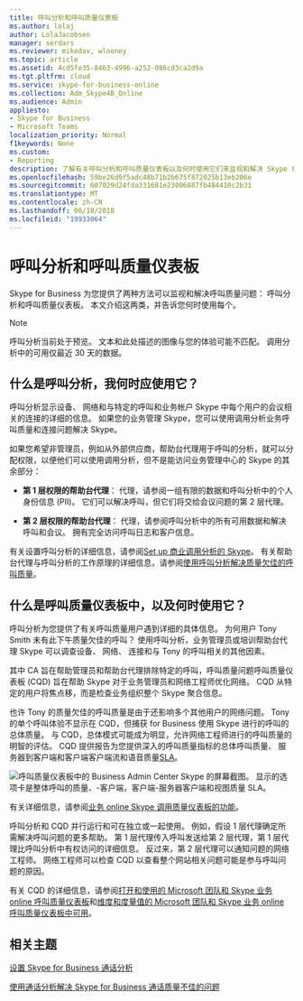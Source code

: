 ```yaml
---
title: 呼叫分析和呼叫质量仪表板
ms.author: lolaj
author: LolaJacobsen
manager: serdars
ms.reviewer: mikedav, wlooney
ms.topic: article
ms.assetid: 4cd5fe35-8463-4996-a252-086cd3ca2d9a
ms.tgt.pltfrm: cloud
ms.service: skype-for-business-online
ms.collection: Adm_Skype4B_Online
ms.audience: Admin
appliesto:
- Skype for Business
- Microsoft Teams
localization_priority: Normal
f1keywords: None
ms.custom:
- Reporting
description: 了解有关呼叫分析和呼叫质量仪表板以及何时使用它们来监视和解决 Skype for Business 中的呼叫质量问题。
ms.openlocfilehash: 59be26d9f5adc48b71b2b675f872025b13eb206e
ms.sourcegitcommit: 607029d24fda331681e23006887fb484410c2b31
ms.translationtype: MT
ms.contentlocale: zh-CN
ms.lasthandoff: 06/18/2018
ms.locfileid: "19933064"
---
```

# <a name="call-analytics-and-call-quality-dashboard"></a>呼叫分析和呼叫质量仪表板

Skype for Business 为您提供了两种方法可以监视和解决呼叫质量问题： 呼叫分析和呼叫质量仪表板。 本文介绍这两类，并告诉您何时使用每个。
  
> [!NOTE]
> 呼叫分析当前处于预览。 文本和此处描述的图像与您的体验可能不匹配。 调用分析中的可用仅最近 30 天的数据。
  
## <a name="whats-call-analytics-and-when-should-i-use-it"></a>什么是呼叫分析，我何时应使用它？

呼叫分析显示设备、 网络和与特定的呼叫和业务帐户 Skype 中每个用户的会议相关的连接的详细的信息。 如果您的业务管理 Skype，您可以使用调用分析业务呼叫质量和连接问题解决 Skype。
  
如果您希望非管理员，例如从外部供应商，帮助台代理用于呼叫的分析，就可以分配权限，以便他们可以使用调用分析，但不是能访问业务管理中心的 Skype 的其余部分： 
  
- **第 1 层权限的帮助台代理**： 代理，请参阅一组有限的数据和呼叫分析中的个人身份信息 (PII)。 它们可以解决呼叫，但它们将交给会议问题的第 2 层代理。
    
- **第 2 层权限的帮助台代理**： 代理，请参阅呼叫分析中的所有可用数据和解决呼叫和会议。 拥有完全访问呼叫日志和客户信息。
    
有关设置呼叫分析的详细信息，请参阅[Set up 商业调用分析的 Skype](set-up-call-analytics.md)。 有关帮助台代理与呼叫分析的工作原理的详细信息，请参阅[使用呼叫分析解决质量欠佳的呼叫质量](use-call-analytics-to-troubleshoot-poor-call-quality.md)。
  
## <a name="whats-the-call-quality-dashboard-and-when-should-i-use-it"></a>什么是呼叫质量仪表板中，以及何时使用它？

呼叫分析为您提供了有关呼叫质量用户遇到详细的具体信息。 为何用户 Tony Smith 未有此下午质量欠佳的呼叫？ 使用呼叫分析，业务管理员或培训帮助台代理 Skype 可以调查设备、 网络、 连接和与 Tony 的呼叫相关的其他因素。
  
其中 CA 旨在帮助管理员和帮助台代理排除特定的呼叫，呼叫质量问题呼叫质量仪表板 (CQD) 旨在帮助 Skype 对于业务管理员和网络工程师优化网络。 CQD 从特定的用户将焦点移，而是检查业务组织整个 Skype 聚合信息。 
  
也许 Tony 的质量欠佳的呼叫质量是由于还影响多个其他用户的网络问题。 Tony 的单个呼叫体验不显示在 CQD，但捕获 for Business 使用 Skype 进行的呼叫的总体质量。 与 CQD，总体模式可能成为明显，允许网络工程师进行的呼叫质量的明智的评估。 CQD 提供报告为您提供深入的呼叫质量指标的总体呼叫质量、 服务器到客户端和客户端客户端流和语音质量[SLA](https://go.microsoft.com/fwlink/p/?linkid=846252)。 
  
![呼叫质量仪表板中的 Business Admin Center Skype 的屏幕截图。 显示的选项卡是整体呼叫的质量、-客户端，客户端-服务器客户端和视图质量 SLA。](../images/6eaccf99-8ee8-4f99-bdf2-ba1c72471cb9.png)
  
有关详细信息，请参阅[业务 online Skype 调用质量仪表板的功能](turning-on-and-using-call-quality-dashboard.md#BKMKFeaturesOfTheCQD)。
  
呼叫分析和 CQD 并行运行和可在独立或一起使用。 例如，假设 1 层代理确定所需解决呼叫问题的更多帮助。 第 1 层代理传入呼叫发送给第 2 层代理，第 1 层代理比呼叫分析中有权访问的详细信息。 反过来，第 2 层代理可以通知问题的网络工程师。 网络工程师可以检查 CQD 以查看整个网站相关问题可能是参与呼叫问题的原因。
  
有关 CQD 的详细信息，请参阅[打开和使用的 Microsoft 团队和 Skype 业务 online 呼叫质量仪表板](turning-on-and-using-call-quality-dashboard.md)和[维度和度量值的 Microsoft 团队和 Skype 业务 online 呼叫质量仪表板中可用](dimensions-and-measures-available-in-call-quality-dashboard.md)。
  
## <a name="related-topics"></a>相关主题
[设置 Skype for Business 通话分析](set-up-call-analytics.md)

[使用通话分析解决 Skype for Business 通话质量不佳的问题](use-call-analytics-to-troubleshoot-poor-call-quality.md)

  
 
